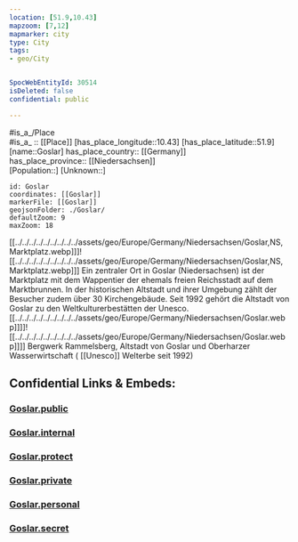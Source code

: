 ```yaml
---
location: [51.9,10.43] 
mapzoom: [7,12] 
mapmarker: city 
type: City
tags:
- geo/City


SpocWebEntityId: 30514
isDeleted: false
confidential: public

---
```

#is_a_/Place  
#is_a_ :: [[Place]] 
[has_place_longitude::10.43] 
[has_place_latitude::51.9] 
[name::Goslar] 
has_place_country:: [[Germany]]  
has_place_province:: [[Niedersachsen]]  
[Population::] 
[Unknown::] 


```leaflet
id: Goslar
coordinates: [[Goslar]] 
markerFile: [[Goslar]] 
geojsonFolder: ./Goslar/
defaultZoom: 9 
maxZoom: 18
```


[[../../../../../../../../../assets/geo/Europe/Germany/Niedersachsen/Goslar,NS,Marktplatz.webp]]]![[../../../../../../../../../assets/geo/Europe/Germany/Niedersachsen/Goslar,NS,Marktplatz.webp]]]
Ein zentraler Ort in Goslar (Niedersachsen) ist der Marktplatz mit dem Wappentier der ehemals freien Reichsstadt auf dem Marktbrunnen. 
In der historischen Altstadt und ihrer Umgebung zählt der Besucher zudem über 30 Kirchengebäude. 
Seit 1992 gehört die Altstadt von Goslar zu den Weltkulturerbestätten der Unesco.
[[../../../../../../../../../assets/geo/Europe/Germany/Niedersachsen/Goslar.webp]]]]![[../../../../../../../../../assets/geo/Europe/Germany/Niedersachsen/Goslar.webp]]]] 
Bergwerk Rammelsberg, Altstadt von Goslar und Oberharzer Wasserwirtschaft ( [[Unesco]] Welterbe seit 1992) 


## Confidential Links & Embeds: 

### [Goslar.public](/_public/\Earth\Continent\Europe\Europe~Central\Germany\Germany~West\Niedersachsen\counties~NiedersachsenGoslar.public.md) 

### [Goslar.internal](/_internal/\Earth\Continent\Europe\Europe~Central\Germany\Germany~West\Niedersachsen\counties~NiedersachsenGoslar.internal.md) 

### [Goslar.protect](/_protect/\Earth\Continent\Europe\Europe~Central\Germany\Germany~West\Niedersachsen\counties~NiedersachsenGoslar.protect.md) 

### [Goslar.private](/_private/\Earth\Continent\Europe\Europe~Central\Germany\Germany~West\Niedersachsen\counties~NiedersachsenGoslar.private.md) 

### [Goslar.personal](/_personal/\Earth\Continent\Europe\Europe~Central\Germany\Germany~West\Niedersachsen\counties~NiedersachsenGoslar.personal.md) 

### [Goslar.secret](/_secret/\Earth\Continent\Europe\Europe~Central\Germany\Germany~West\Niedersachsen\counties~NiedersachsenGoslar.secret.md)

